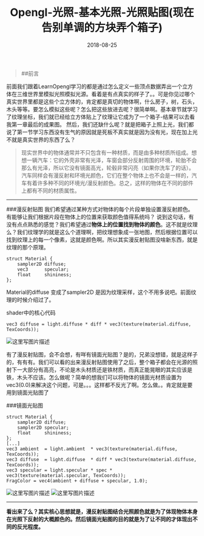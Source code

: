 ﻿---
layout: post
categories: opengl
title: 'Opengl-光照-基本光照-光照贴图(现在告别单调的方块弄个箱子)'
date: 2018-08-25
---

> ##前言

  前面我们跟着LearnOpengl学习的都是通过怎么定义一些顶点数据弄出一个立方体在三维世界里模拟光照模拟光源。看着是有点真实的样子了。。可是你见过哪个真实世界里都是这些个立方体的，肯定都是真切的物体啊，什么房子，树，石头，木头等等。要怎么模拟这些呢？怎么把这些放进去呢？很简单啊。基本章节就学习了纹理坐标，我们就已经给立方体贴上了纹理让它成为了一个箱子-结果可以去看我第一章最后的成果图。
  然后，我们还缺什么呢？就是把箱子上照上光，我们都说了第一节学习东西没有生气的原因就是死板不真实就是因为没有光，现在加上光不就是真实世界的东西了么？
  

> 现实世界中的物体通常并不只包含有一种材质，而是由多种材质所组成。想想一辆汽车：它的外壳非常有光泽，车窗会部分反射周围的环境，轮胎不会那么有光泽，所以它没有镜面高光，轮毂非常闪亮（如果你洗车了的话）。汽车同样会有漫反射和环境光颜色，它们在整个物体上也不会是一样的，汽车有着许多种不同的环境光/漫反射颜色。总之，这样的物体在不同的部件上都有不同的材质属性。


----------
###漫反射贴图
我们希望通过某种方式对物体的每个片段单独设置漫反射颜色。有能够让我们根据片段在物体上的位置来获取颜色值得系统吗？
说到这句话，有没有点点熟悉的感觉？我们希望通过**物体上的位置找到物体的颜色**。这不就是纹理么？我们纹理学的就是这么个道理啊，把纹理想象成一张地图，然后根据位置可以找到纹理上的每一个像素，这就是颜色啊。所以其实漫反射贴图没啥新东西，就是纹理的那个原理。

```
struct Material {
    sampler2D diffuse;
    vec3      specular;
    float     shininess;
}; 
```
Material的diffuse 变成了sampler2D 是因为纹理采样，这个不用多说吧。前面纹理的时候介绍过了。

shader中的核心代码
```
vec3 diffuse = light.diffuse * diff * vec3(texture(material.diffuse, TexCoords));
```

![这里写图片描述](/images/opengl/light_uv1.png)

有了漫反射贴图，会不会想，有咩有镜面光贴图？是的，兄弟没想错，就是这样子的，有有有。我们可以看的出来漫反射贴图使用了之后，整个箱子都会在光源的照射下一大部分有高亮，不论是木头材质还是铁材质，而真正能晃眼的其实应该是铁，木头不应该。怎么做呢？简单的想我们可以将物体的镜面光材质设置为vec3(0.0)来解决这个问题，可是。。。这样都不反光了啊。怎么做。。肯定就是要用到镜面光贴图了

###镜面光贴图

```
struct Material {
    sampler2D diffuse;
    sampler2D specular;
    float     shininess;
};
[...]
vec3 ambient  = light.ambient  * vec3(texture(material.diffuse, TexCoords));
vec3 diffuse  = light.diffuse  * diff * vec3(texture(material.diffuse, TexCoords));  
vec3 specular = light.specular * spec * vec3(texture(material.specular, TexCoords));
FragColor = vec4(ambient + diffuse + specular, 1.0);
```
![这里写图片描述](/images/opengl/light_uv2.png)
![这里写图片描述](/images/opengl/light_uv3.png)


----------


**看出来了么？其实核心思想就是，漫反射贴图结合光照颜色就是为了体现物体本身在光照下反射的大概颜色的。然后镜面光贴图的目的就是为了让不同的才体现出不同的反光程度。**
